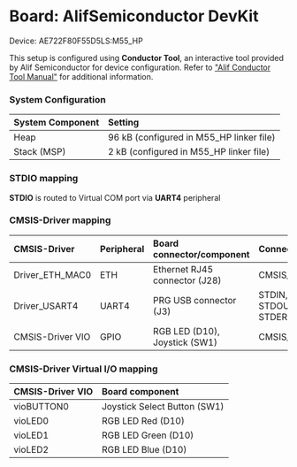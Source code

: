 # Board: AlifSemiconductor DevKit

Device: AE722F80F55D5LS:M55_HP

This setup is configured using **Conductor Tool**, an interactive tool provided by Alif Semiconductor for device configuration.
Refer to ["Alif Conductor Tool Manual"](https://conductor.alifsemi.com/Alif_HTML_DCT_User_Help/Content/Help%20Manual.htm) for additional information.

### System Configuration

| System Component        | Setting
|:------------------------|:----------------------------------------
| Heap                    | 96 kB (configured in M55_HP linker file)
| Stack (MSP)             | 2 kB (configured in M55_HP linker file)

### STDIO mapping

**STDIO** is routed to Virtual COM port via **UART4** peripheral

### CMSIS-Driver mapping

| CMSIS-Driver        | Peripheral | Board connector/component     | Connection
|:--------------------|:-----------|:------------------------------|:------------------------------
| Driver_ETH_MAC0     | ETH        | Ethernet RJ45 connector (J28) | CMSIS_ETH
| Driver_USART4       | UART4      | PRG USB connector (J3)        | STDIN, STDOUT, STDERR
| CMSIS-Driver VIO    | GPIO       | RGB LED (D10), Joystick (SW1) | CMSIS_VIO

### CMSIS-Driver Virtual I/O mapping

| CMSIS-Driver VIO  | Board component
|:------------------|:----------------------------
| vioBUTTON0        | Joystick Select Button (SW1)
| vioLED0           | RGB LED Red (D10)
| vioLED1           | RGB LED Green (D10)
| vioLED2           | RGB LED Blue (D10)
